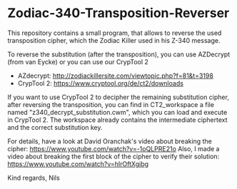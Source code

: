 # Zodiac-340-Transposition-Reverser
This repository contains a small program, that allows to reverse the used transposition cipher, which the Zodiac Killer used in his Z-340 message.

To reverse the substitution (after the transposition), you can use AZDecrypt (from van Eycke) or you can use our CrypTool 2
* AZdecrypt: http://zodiackillersite.com/viewtopic.php?f=81&t=3198
* CrypTool 2: https://www.cryptool.org/de/ct2/downloads

If you want to use CrypTool 2 to decipher the remaining substitution cipher, after reversing the transposition, you can find in CT2_workspace a file named "z340_decrypt_substitution.cwm", which you can load and execute in CrypTool 2. The workspace already contains the intermediate ciphertext and the correct substitution key.

For details, have a look at David Oranchak's video about breaking the cipher: https://www.youtube.com/watch?v=-1oQLPRE21o
Also, I made a video about breaking the first block of the cipher to verify their solution: https://www.youtube.com/watch?v=hIrOftXgibg

Kind regards,
Nils
